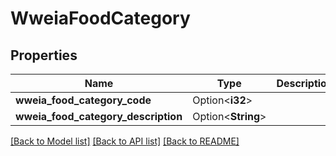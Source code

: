 # WweiaFoodCategory

## Properties

Name | Type | Description | Notes
------------ | ------------- | ------------- | -------------
**wweia_food_category_code** | Option<**i32**> |  | [optional]
**wweia_food_category_description** | Option<**String**> |  | [optional]

[[Back to Model list]](../README.md#documentation-for-models) [[Back to API list]](../README.md#documentation-for-api-endpoints) [[Back to README]](../README.md)


